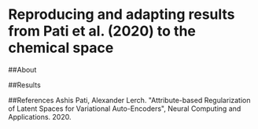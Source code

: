 # Reproducing and adapting results from Pati et al. (2020) to the chemical space
##About

##Results

##References
Ashis Pati, Alexander Lerch. "Attribute-based Regularization of Latent Spaces for Variational Auto-Encoders", Neural Computing and Applications. 2020.
